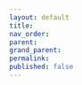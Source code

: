 ```yaml
---
layout: default
title:
nav_order: 
parent: 
grand_parent: 
permalink: 
published: false
---
```

<!-- 
{: .note }
> {: .opaque }
> 
> 
> 
-->